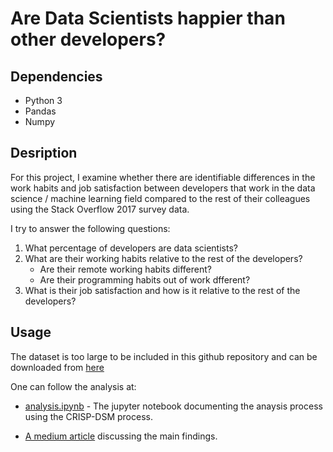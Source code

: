 # Are Data Scientists happier than other developers?


## Dependencies

 - Python 3
 - Pandas
 - Numpy

## Desription

For this project, I examine whether there are identifiable differences in the work habits and job satisfaction between developers that work in the data science / machine learning field compared to the rest of their colleagues using the Stack Overflow 2017 survey data.

I try to answer the following questions:

1. What percentage of developers are data scientists?
2. What are their working habits  relative to the rest of the developers?
    - Are their remote working habits different?
    - Are their programming habits out of work dfferent?
3. What is their job satisfaction and how is it relative to the rest of the developers?


## Usage

The dataset is too large to be included in this github repository and can be downloaded from [here](https://www.kaggle.com/stackoverflow/so-survey-20171)

One can follow the analysis at:

* [analysis.ipynb](https://github.com/jkarakas/Are-Data-Scientists-happier-than-other-developers-/blob/master/analysis.ipynb) - The jupyter notebook documenting the anaysis process using the CRISP-DSM process.

* [A medium article]() discussing the main findings.


